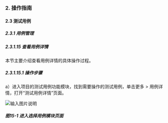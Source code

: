 ### 2. 操作指南

#### 2.3 测试用例

##### 2.3.1 用例管理

##### 2.3.1.15 查看用例详情

本节主要介绍查看用例详情的具体操作过程。

##### 2.3.1.15.1 操作步骤

a）进入项目的测试用例功能模块，找到需要操作的测试用例，单击更多 > 用例详情，打开“测试用例详情”页面。

![输入图片说明](../../../../images/SoFlu%E5%85%A8%E8%87%AA%E5%8A%A8%E6%B5%8B%E8%AF%95%E5%B9%B3%E5%8F%B0%E6%95%99%E7%A8%8B/2.%20%E6%93%8D%E4%BD%9C%E6%8C%87%E5%8D%97/3.%20%E6%B5%8B%E8%AF%95%E7%94%A8%E4%BE%8B/1.%20%E7%94%A8%E4%BE%8B%E7%AE%A1%E7%90%86/15-1.png)

##### 图15-1 进入选择用例模块页面

